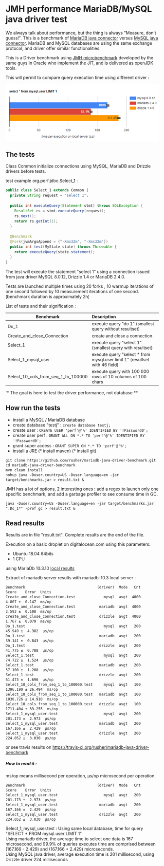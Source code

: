# JMH performance MariaDB/MySQL java driver test

We always talk about performance, but the thing is always "Measure, don’t guess!".
This is a benchmark of [MariaDB java connector](https://github.com/MariaDB/mariadb-connector-j) versus [MySQL java connector](https://github.com/mysql/mysql-connector-j).
MariaDB and MySQL databases are using the same exchange protocol, and driver offer similar functionalities. 

This is a Driver benchmark using [JMH microbenchmark](http://openjdk.java.net/projects/code-tools/jmh/)
developed by the same guys in Oracle who implement the JIT, and is delivered as openJDK tools.

This will permit to compare query execution time using different driver :
<center><img src ="results/select_one_data.png" /></center>


## The tests
Class Common initialize connections using MySQL, MariaDB and Drizzle drivers before tests.

test example org.perf.jdbc.Select_1 : 
```java
public class Select_1 extends Common {
  private String request = "select 1";

  public int executeQuery(Statement stmt) throws SQLException {
    ResultSet rs = stmt.executeQuery(request);
    rs.next();
    return rs.getInt(1);
  }

  @Benchmark
  @Fork(jvmArgsAppend = {"-Xmx32m", "-Xms32m"})
  public int test(MyState state) throws Throwable {
    return executeQuery(state.statement);
  }
}
```

The test will execute the statement "select 1" using a connection issued from java driver MySQL 8.0.12, Drizzle 1.4 or MariaDB 2.4.0.

Tests are launched multiple times using 20 forks , 10 warmup iterations of one second followed by 10 measurement iterations of one second. (benchmark duration is approximately 2h)


List of tests and their signification :

|Benchmark       | Description |
|-----------|:----------|
| Do_1                               | execute query "do 1" (smallest query without resultset)|
| Create_and_close_Connection        | create and close a connection|
| Select_1                           | execute query "select 1" (smallest query with resultset)|
| Select_1_mysql_user                | execute query "select * from mysql.user limit 1" (resultset with 46 field)|
| Select_10_cols_from_seq_1_to_100000| execute query with 100 000 rows of 10 columns of 100 chars|

'* The goal is here to test the driver performance, not database **

## How run the tests
* install a MySQL / MariaDB database
* create database "testj" : `create database testj;`
* create user : `CREATE USER 'perf'@'%' IDENTIFIED BY '!Password0';`
* create user perf : `GRANT ALL ON *.* TO 'perf'@'%' IDENTIFIED BY '!Password0';`
* grant super access : `GRANT SUPER ON *.* TO 'perf'@'%';`
* install a JRE
(* install maven)
(* install git)


```script
git clone https://github.com/rusher/mariadb-java-driver-benchmark.git
cd mariadb-java-driver-benchmark
mvn clean install
nohup java -Duser.country=US -Duser.language=en -jar target/benchmarks.jar > result.txt &
```
 
JMH has a lot of options, 2 interesting ones : add a regex to launch only one specific benchmark, and add a garbage profiler to see consume time in GC.
```script
java -Duser.country=US -Duser.language=en -jar target/benchmarks.jar  ".Do_1*" -prof gc > result.txt &
```

## Read results 

Results are in file "result.txt".
Complete results are the end of the file. 

Execution on a basic droplet on digitalocean.com using this parameters:
- Ubuntu 18.04 64bits
- 1 CPU

using MariaDb 10.3.10 <a href='results/result_mariadb-10.3_server_local.txt'>local results</a>

Extract of mariadb server results with mariadb-10.3 local server :
```
Benchmark                                 (driver)  Mode   Cnt     Score    Error  Units
Create_and_close_Connection.test             mysql  avgt  4000     4.807 ±  0.147  ms/op
Create_and_close_Connection.test           mariadb  avgt  4000     2.592 ±  0.108  ms/op
Create_and_close_Connection.test           drizzle  avgt  4000     1.767 ±  0.079  ms/op
Do_1.test                                    mysql  avgt   200    45.949 ±  4.382  µs/op
Do_1.test                                  mariadb  avgt   200    39.141 ±  0.843  µs/op
Do_1.test                                  drizzle  avgt   200    41.775 ±  0.788  µs/op
Select_1.test                                mysql  avgt   200    74.722 ±  1.524  µs/op
Select_1.test                              mariadb  avgt   200    57.100 ±  1.208  µs/op
Select_1.test                              drizzle  avgt   200    61.473 ±  1.696  µs/op
Select_10_cols_from_seq_1_to_100000.test     mysql  avgt   100  1396.190 ± 26.494  ms/op
Select_10_cols_from_seq_1_to_100000.test   mariadb  avgt   100  1030.726 ± 14.910  ms/op
Select_10_cols_from_seq_1_to_100000.test   drizzle  avgt   100  1711.404 ± 33.255  ms/op
Select_1_mysql_user.test                     mysql  avgt   200   201.173 ±  2.973  µs/op
Select_1_mysql_user.test                   mariadb  avgt   200   167.166 ±  2.429  µs/op
Select_1_mysql_user.test                   drizzle  avgt   200   224.052 ±  3.030  µs/op
```
or see travis results on https://travis-ci.org/rusher/mariadb-java-driver-benchmark

##### How to read it :

ms/op means millisecond per operation, µs/op microsecond per operation.

```
Benchmark                                 (driver)  Mode   Cnt     Score    Error  Units
Select_1_mysql_user.test                     mysql  avgt   200   201.173 ±  2.973  µs/op
Select_1_mysql_user.test                   mariadb  avgt   200   167.166 ±  2.429  µs/op
Select_1_mysql_user.test                   drizzle  avgt   200   224.052 ±  3.030  µs/op
```


<p>Select_1_mysql_user.test : Using same local database, time for query "SELECT * FROM mysql.user LIMIT 1" <br/>
Using mariadb driver, the average time to select one data is 167 microsecond, and 99.9% of queries executes time are comprised between (167.166 - 2.429) and (167.166 + 2.429) microseconds.<br/>
Using MySQL java driver, average execution time is 201 millisecond, using Drizzle driver 224 milliseconds
   </p>



